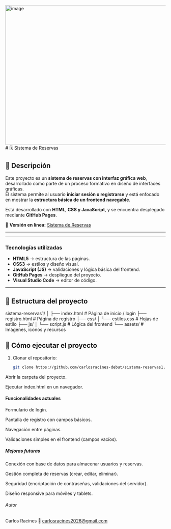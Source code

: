 <img width="950" height="439" alt="image" src="https://github.com/user-attachments/assets/c0442702-7313-45f7-9ac3-6597427a9316" /># 🗓️ Sistema de Reservas

## 📌 Descripción
Este proyecto es un **sistema de reservas con interfaz gráfica web**, desarrollado como parte de un proceso formativo en diseño de interfaces gráficas.  
El sistema permite al usuario **iniciar sesión o registrarse** y está enfocado en mostrar la **estructura básica de un frontend navegable**.  

Está desarrollado con **HTML, CSS y JavaScript**, y se encuentra desplegado mediante **GitHub Pages**.

🔗 **Versión en línea:** [Sistema de Reservas](https://carlosracines-debut.github.io/sistema-reservas1/)

---

---

### Tecnologías utilizadas
- **HTML5** → estructura de las páginas.  
- **CSS3** → estilos y diseño visual.  
- **JavaScript (JS)** → validaciones y lógica básica del frontend.  
- **GitHub Pages** → despliegue del proyecto.  
- **Visual Studio Code** → editor de código.  

---

## 📂 Estructura del proyecto
sistema-reservas1/
│
├── index.html # Página de inicio / login
├── registro.html # Página de registro
├── css/
│ └── estilos.css # Hojas de estilo
├── js/
│ └── script.js # Lógica del frontend
└── assets/ # Imágenes, iconos y recursos

## 🚀 Cómo ejecutar el proyecto
1. Clonar el repositorio:
   ```bash
   git clone https://github.com/carlosracines-debut/sistema-reservas1.git
Abrir la carpeta del proyecto.

Ejecutar index.html en un navegador.


#### Funcionalidades actuales

Formulario de login.

Pantalla de registro con campos básicos.

Navegación entre páginas.

Validaciones simples en el frontend (campos vacíos).

##### Mejoras futuras

Conexión con base de datos para almacenar usuarios y reservas.

Gestión completa de reservas (crear, editar, eliminar).

Seguridad (encriptación de contraseñas, validaciones del servidor).

Diseño responsive para móviles y tablets.

###### Autor
Carlos Racines
📧 carlosracines2026@gmail.com
